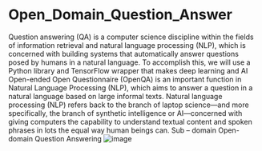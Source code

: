 # Open_Domain_Question_Answer
Question answering (QA) is a computer science discipline within the fields of information retrieval and natural language processing (NLP), which is concerned with building
systems that automatically answer questions posed by humans in a natural language. To accomplish this, we will use a Python library and TensorFlow wrapper that makes deep
learning and AI
Open-ended Open Questionnaire (OpenQA) is an important function in Natural Language Processing (NLP), which aims to answer a question in a natural language based on large informal 
texts.
Natural language processing (NLP) refers back to the branch of laptop science—and more specifically, the branch of synthetic intelligence or AI—concerned with giving computers the 
capability to understand textual content and spoken phrases in lots the equal way human beings can.
Sub – domain Open-domain Question Answering
![image](https://user-images.githubusercontent.com/86097201/152466607-68359113-a092-4a76-80e8-9c9a49e571a0.png)

